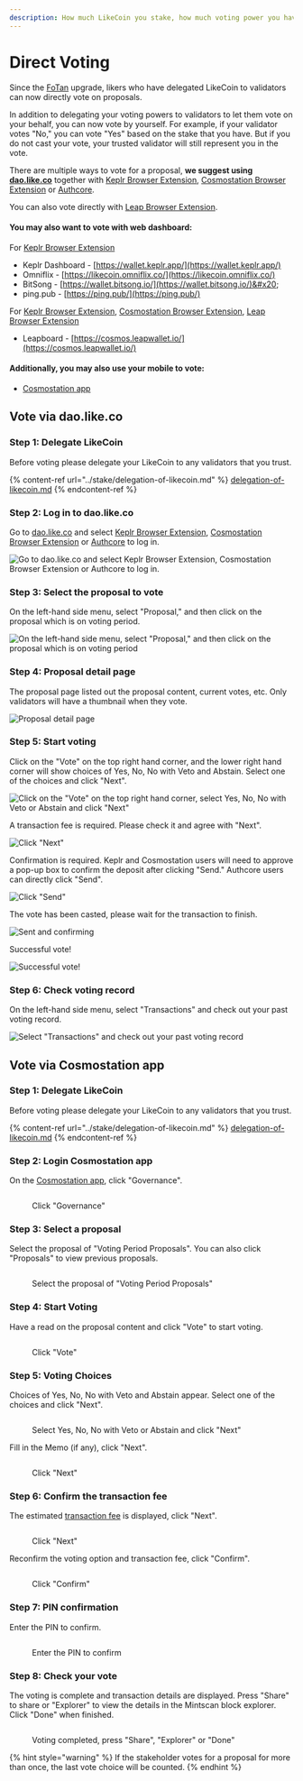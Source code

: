```yaml
---
description: How much LikeCoin you stake, how much voting power you have
---
```


# Direct Voting

Since the [FoTan](https://cloudflare-ipfs.com/ipfs/Qmb7AYNsbRJ95dWXCYCkUbpypAVfuxMZwB1D8wFHfwrLyc/) upgrade, likers who have delegated LikeCoin to validators can now directly vote on proposals.

In addition to delegating your voting powers to validators to let them vote on your behalf, you can now vote by yourself. For example, if your validator votes "No," you can vote "Yes" based on the stake that you have. But if you do not cast your vote, your trusted validator will still represent you in the vote.&#x20;

There are multiple ways to vote for a proposal, **we suggest using** [**dao.like.co**](direct-vote.md#vote-via-dao.like.co) together with [Keplr Browser Extension](../wallet/keplr/), [Cosmostation Browser Extension](../wallet/cosmostation/) or [Authcore](../../user-guide/liker-id/register/).&#x20;

You can also vote directly with [Leap Browser Extension](direct-vote.md#delegate-via-leap-browser-extension).

#### You may also want to vote with web dashboard:&#x20;

For [Keplr Browser Extension](../wallet/keplr/)

* Keplr Dashboard - [https://wallet.keplr.app/](https://wallet.keplr.app/)
* Omniflix - [https://likecoin.omniflix.co/](https://likecoin.omniflix.co/)
* BitSong - [https://wallet.bitsong.io/](https://wallet.bitsong.io/)&#x20;
* ping.pub - [https://ping.pub/](https://ping.pub/)

For [Keplr Browser Extension](../wallet/keplr/), [Cosmostation Browser Extension](../wallet/cosmostation/), [Leap Browser Extension](../wallet/leap/)

* Leapboard - [https://cosmos.leapwallet.io/](https://cosmos.leapwallet.io/)

#### Additionally, you may also use your mobile to vote:

* [Cosmostation app](direct-vote.md#vote-via-cosmostation-app)

## Vote via dao.like.co

### Step 1: Delegate LikeCoin

Before voting please delegate your LikeCoin to any validators that you trust.

{% content-ref url="../stake/delegation-of-likecoin.md" %}
[delegation-of-likecoin.md](../stake/delegation-of-likecoin.md)
{% endcontent-ref %}

### Step 2: Log in to dao.like.co

Go to [dao.like.co](https://dao.like.co/) and select [Keplr Browser Extension](../wallet/keplr/), [Cosmostation Browser Extension](../wallet/cosmostation/) or [Authcore](../../user-guide/liker-id/register/) to log in.

![Go to dao.like.co and select Keplr Browser Extension, Cosmostation Browser Extension or Authcore to log in.](<../../.gitbook/assets/Civic Liker Web 3-01.png>)

### &#xD;Step 3: Select the proposal to vote

On the left-hand side menu, select "Proposal," and then click on the proposal which is on voting period.

![On the left-hand side menu, select "Proposal," and then click on the proposal which is on voting period](<../../.gitbook/assets/direct vote 02.png>)

### &#xD;Step 4: Proposal detail page

The proposal page listed out the proposal content, current votes, etc. Only validators will have a thumbnail when they vote.

![Proposal detail page](<../../.gitbook/assets/direct vote 03.png>)

### Step 5: Start voting

Click on the "Vote" on the top right hand corner, and the lower right hand corner will show choices of Yes, No, No with Veto and Abstain. Select one of the choices and click "Next".

![Click on the "Vote" on the top right hand corner, select Yes, No, No with Veto or Abstain and click "Next"](<../../.gitbook/assets/direct vote 04.png>)

A transaction fee is required. Please check it and agree with "Next".



![Click "Next"](<../../.gitbook/assets/direct vote 05.png>)

Confirmation is required. Keplr and Cosmostation users will need to approve a pop-up box to confirm the deposit after clicking "Send." Authcore users can directly click "Send".





![Click "Send"](<../../.gitbook/assets/direct vote 06.png>)

The vote has been casted, please wait for the transaction to finish.

![Sent and confirming](<../../.gitbook/assets/direct vote 07.png>)

Successful vote!

![Successful vote!](<../../.gitbook/assets/direct vote 08.png>)

### &#xD;Step 6: Check voting record

On the left-hand side menu, select "Transactions" and check out your past voting record.

![Select "Transactions" and check out your past voting record](<../../.gitbook/assets/direct vote 09.png>)

## Vote via Cosmostation app

### Step 1: Delegate LikeCoin

Before voting please delegate your LikeCoin to any validators that you trust.

{% content-ref url="../stake/delegation-of-likecoin.md" %}
[delegation-of-likecoin.md](../stake/delegation-of-likecoin.md)
{% endcontent-ref %}

### Step 2: Login Cosmostation app

On the [Cosmostation app](../wallet/cosmostation-app/), click "Governance".

<figure><img src="../../.gitbook/assets/Cosmostation mobile vote 1.png" alt=""><figcaption><p>Click "Governance"</p></figcaption></figure>

### Step 3: Select a proposal

Select the proposal of "Voting Period Proposals". You can also click "Proposals" to view previous proposals.

<figure><img src="../../.gitbook/assets/Cosmostation mobile vote 2.png" alt=""><figcaption><p>Select the proposal of "Voting Period Proposals"</p></figcaption></figure>

### Step 4: Start Voting

Have a read on the proposal content and click "Vote" to start voting.

<figure><img src="../../.gitbook/assets/Cosmostation mobile vote 3.png" alt=""><figcaption><p>Click "Vote"</p></figcaption></figure>

### Step 5: Voting Choices

Choices of Yes, No, No with Veto and Abstain appear. Select one of the choices and click "Next".

<figure><img src="../../.gitbook/assets/Cosmostation mobile vote 4.png" alt=""><figcaption><p>Select Yes, No, No with Veto or Abstain and click "Next"</p></figcaption></figure>

Fill in the Memo (if any), click "Next".

<figure><img src="../../.gitbook/assets/Cosmostation mobile vote 5.png" alt=""><figcaption><p>Click "Next"</p></figcaption></figure>

### Step 6: Confirm the transaction fee

The estimated [transaction fee](../wallet/transaction-fee.md) is displayed, click "Next".

<figure><img src="../../.gitbook/assets/Cosmostation mobile vote 6.png" alt=""><figcaption><p>Click "Next"</p></figcaption></figure>

Reconfirm the voting option and transaction fee, click "Confirm".

<figure><img src="../../.gitbook/assets/Cosmostation mobile vote 7.png" alt=""><figcaption><p>Click "Confirm"</p></figcaption></figure>

### Step 7: PIN confirmation

Enter the PIN to confirm.

<figure><img src="../../.gitbook/assets/Cosmostation mobile send 7.jpg" alt=""><figcaption><p>Enter the PIN to confirm</p></figcaption></figure>

### Step 8: Check your vote

The voting is complete and transaction details are displayed. Press "Share" to share or "Explorer" to view the details in the Mintscan block explorer. Click "Done" when finished.

<figure><img src="../../.gitbook/assets/Cosmostation mobile vote 8.png" alt=""><figcaption><p>Voting completed, press "Share", "Explorer" or "Done"</p></figcaption></figure>

{% hint style="warning" %}
If the stakeholder votes for a proposal for more than once, the last vote choice will be counted.
{% endhint %}
